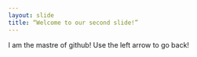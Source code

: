 ```yaml
---
layout: slide
title: “Welcome to our second slide!”
---
```

I am the mastre of github!
Use the left arrow to go back!
